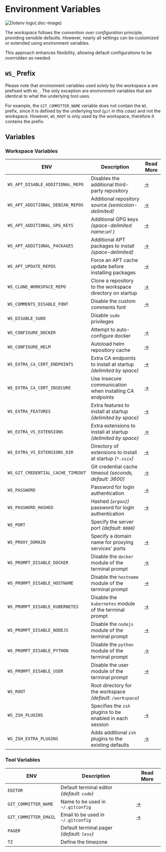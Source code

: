 # Environment Variables

![Dotenv logo](/icons/dotenv.svg){.doc-image}

The *workspace* follows the *convention over configuration* principle, providing sensible
defaults.
However, nearly all settings can be customized or extended using environment variables.

This approach enhances flexibility, allowing default configurations to be overridden as
needed.

## `WS_` Prefix

Please note that environment variables used *solely* by the workspace a are prefixed with
`WS_`.
The only exception are environment variables that are identical to what the underlying tool uses.

For example, the `GIT_COMMITTER_NAME` variable does  not contain the `WS_` prefix, since it
is defined by the underlying tool *(`git` in this case)* and not the workspace.
However, `WS_ROOT` is only used by the workspace, therefore it contains the prefix.

## Variables

### Workspace Variables

| ENV                               | Description                                                     | Read More       |
| --------------------------------- | --------------------------------------------------------------- | --------------- |
| `WS_APT_DISABLE_ADDITIONAL_REPO`  | Disables the additional third-party repository                  | [→][apt]        |
| `WS_APT_ADDITIONAL_DEBIAN_REPOS`  | Additional repository source *(semicolon-delimited)*            | [→][apt]        |
| `WS_APT_ADDITIONAL_GPG_KEYS`      | Additional GPG keys *(space-delimited name:url )*               | [→][apt]        |
| `WS_APT_ADDITIONAL_PACKAGES`      | Additional APT packages to install *(space-delimited)*          | [→][apt]        |
| `WS_APT_UPDATE_REPOS`             | Force an APT cache update before installing packages            | [→][apt]        |
| `WS_CLONE_WORKSPACE_REPO`         | Clone a repository to the workspace directory on startup        | [→][git]        |
| `WS_COMMENTS_DISABLE_FONT`        | Disable the custom comments font                                | [→][fonts]      |
| `WS_DISABLE_SUDO`                 | Disable `sudo` privileges                                       |                 |
| `WS_CONFIGURE_DOCKER`             | Attempt to auto-configure docker                                | [→][docker]     |
| `WS_CONFIGURE_HELM`               | Autoload helm repository cache                                  | [→][helm]       |
| `WS_EXTRA_CA_CERT_ENDPOINTS`      | Extra CA endpoints to install at startup *(delimited by space)* | [→][ca]         |
| `WS_EXTRA_CA_CERT_INSECURE`       | Use insecure communication when installing CA endpoints         | [→][ca]         |
| `WS_EXTRA_FEATURES`               | Extra features to install at startup *(delimited by space)*     | [→][features]   |
| `WS_EXTRA_VS_EXTENSIONS`          | Extra extensions to install at startup *(delimited by space)*   | [→][extensions] |
| `WS_EXTRA_VS_EXTENSIONS_DIR`      | Directory of extensions to install at startup *(`*.vsix`)*      | [→][extensions] |
| `WS_GIT_CREDENTIAL_CACHE_TIMEOUT` | Git credential cache timeout *(seconds, default: 3600)*         | [→][git]        |
| `WS_PASSWORD`                     | Password for login authentication                               | [→][auth]       |
| `WS_PASSWORD_HASHED`              | Hashed *(`argon2`)* password for login authentication           | [→][auth]       |
| `WS_PORT`                         | Specify the server port *(default: `8080`)*                     |                 |
| `WS_PROXY_DOMAIN`                 | Specify a domain name for proxying services' ports              | [→][ports]      |
| `WS_PROMPT_DISABLE_DOCKER`        | Disable the `docker` module of the terminal prompt              | [→][terminal]   |
| `WS_PROMPT_DISABLE_HOSTNAME`      | Disable the `hostname` module of the terminal prompt            | [→][terminal]   |
| `WS_PROMPT_DISABLE_KUBERNETES`    | Disable the `kubernetes` module of the terminal prompt          | [→][terminal]   |
| `WS_PROMPT_DISABLE_NODEJS`        | Disable the `nodejs` module of the terminal prompt              | [→][terminal]   |
| `WS_PROMPT_DISABLE_PYTHON`        | Disable the `python` module of the terminal prompt              | [→][terminal]   |
| `WS_PROMPT_DISABLE_USER`          | Disable the user module of the terminal prompt                  | [→][terminal]   |
| `WS_ROOT`                         | Root directory for the workspace *(default: `/workspace`)*      |                 |
| `WS_ZSH_PLUGINS`                  | Specifies the `zsh` plugins to be enabled in each session       | [→][terminal]   |
| `WS_ZSH_EXTRA_PLUGINS`            | Adds additional `zsh` plugins to the existing defaults          | [→][terminal]   |

### Tool Variables

| ENV                   | Description                                  | Read More |
| --------------------- | -------------------------------------------- | --------- |
| `EDITOR`              | Default terminal editor  *(default: `code`)* |           |
| `GIT_COMMITTER_NAME`  | Name to be used in `~/.gitconfig`            | [→][git]  |
| `GIT_COMMITTER_EMAIL` | Email to be used in `~/.gitconfig`           | [→][git]  |
| `PAGER`               | Default terminal pager *(default: `less`)*   |           |
| `TZ`                  | Define the timezone                          |           |

[auth]: /editor/authentication
[apt]: /tools/apt
[ca]: /settings/enterprise-ca
[docker]: /tools/docker
[extensions]: /editor/extensions
[helm]: /tools/helm
[fonts]: /editor/theme-and-fonts
[features]: /editor/features
[git]: /tools/git
[ports]: /editor/port-forwarding
[terminal]: /editor/terminal
